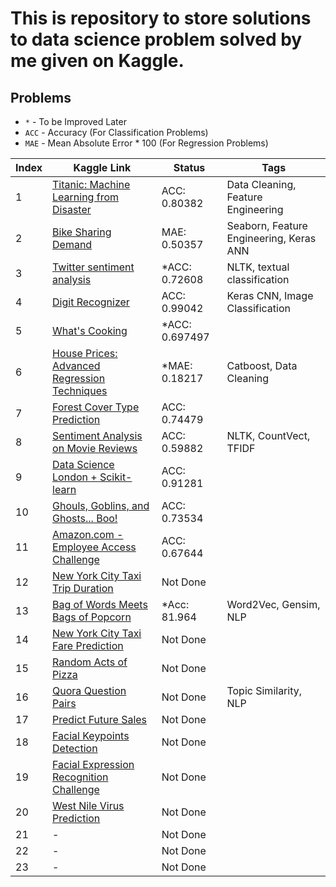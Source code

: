 # This is repository to store solutions to data science problem solved by me given on Kaggle.

## Problems
* `*` - To be Improved Later
* `ACC` - Accuracy (For Classification Problems)
* `MAE` - Mean Absolute Error * 100  (For Regression Problems)

Index  | Kaggle Link  | Status | Tags
------------- | ------------- | ------------- | -------------
1  | [Titanic: Machine Learning from Disaster ](https://www.kaggle.com/c/titanic) | ACC: 0.80382 | Data Cleaning, Feature Engineering
2  | [Bike Sharing Demand](https://www.kaggle.com/c/bike-sharing-demand) | MAE: 0.50357 | Seaborn, Feature Engineering, Keras ANN
3  | [Twitter sentiment analysis](https://www.kaggle.com/c/twitter-sentiment-analysis2) | *ACC: 0.72608 | NLTK, textual classification
4  | [Digit Recognizer](https://www.kaggle.com/c/digit-recognizer) | ACC: 0.99042 | Keras CNN, Image Classification
5  | [What's Cooking](https://www.kaggle.com/c/whats-cooking-kernels-only/overview) | *ACC: 0.697497 | 
6  | [House Prices: Advanced Regression Techniques](https://www.kaggle.com/c/house-prices-advanced-regression-techniques) | *MAE: 0.18217 | Catboost, Data Cleaning
7  | [Forest Cover Type Prediction](https://www.kaggle.com/c/forest-cover-type-prediction) | ACC: 0.74479 | 
8  | [Sentiment Analysis on Movie Reviews](http://www.kaggle.com/c/sentiment-analysis-on-movie-reviews) | ACC: 0.59882 | NLTK, CountVect, TFIDF
9  | [Data Science London + Scikit-learn](https://www.kaggle.com/c/data-science-london-scikit-learn) | ACC: 0.91281 |
10 | [Ghouls, Goblins, and Ghosts... Boo!](https://www.kaggle.com/c/ghouls-goblins-and-ghosts-boo) | ACC: 0.73534 |
11 | [Amazon.com - Employee Access Challenge](https://www.kaggle.com/c/amazon-employee-access-challenge/) | ACC: 0.67644 |
12 | [New York City Taxi Trip Duration](https://www.kaggle.com/c/nyc-taxi-trip-duration) | Not Done |
13 | [Bag of Words Meets Bags of Popcorn](https://www.kaggle.com/c/word2vec-nlp-tutorial) | *Acc: 81.964 | Word2Vec, Gensim, NLP
14 | [New York City Taxi Fare Prediction](https://www.kaggle.com/c/new-york-city-taxi-fare-prediction) | Not Done |
15 | [Random Acts of Pizza](https://www.kaggle.com/c/random-acts-of-pizza) | Not Done |
16 | [Quora Question Pairs](https://www.kaggle.com/c/quora-question-pairs/) | Not Done | Topic Similarity, NLP 
17 | [Predict Future Sales](https://www.kaggle.com/c/competitive-data-science-predict-future-sales) | Not Done |
18 | [Facial Keypoints Detection](https://www.kaggle.com/c/facial-keypoints-detection) | Not Done |
19 | [Facial Expression Recognition Challenge](https://www.kaggle.com/c/challenges-in-representation-learning-facial-expression-recognition-challenge/) | Not Done | 
20 | [West Nile Virus Prediction](https://www.kaggle.com/c/predict-west-nile-virus) | Not Done | 
21 | - | Not Done |
22 | - | Not Done |
23 | - | Not Done |